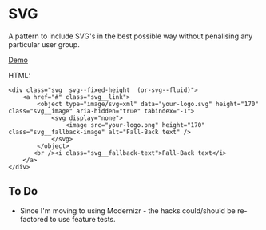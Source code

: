 SVG
===

A pattern to include SVG's in the best possible way without penalising any particular user group.

[Demo](http://lab.gridlight-design.co.uk/svg-fallback/12.html)

HTML:
~~~~~~~~
<div class="svg  svg--fixed-height  (or-svg--fluid)">
    <a href="#" class="svg__link">
        <object type="image/svg+xml" data="your-logo.svg" height="170" class="svg__image" aria-hidden="true" tabindex="-1">
            <svg display="none">
                <image src="your-logo.png" height="170" class="svg__fallback-image" alt="Fall-Back text" />
            </svg>
        </object>
       <br /><i class="svg__fallback-text">Fall-Back text</i>
    </a>
</div>
~~~~~~~~


To Do
-----

* Since I'm moving to using Modernizr - the hacks could/should be re-factored to use feature tests.